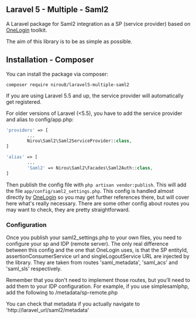 ## Laravel 5 - Multiple - Saml2

A Laravel package for Saml2 integration as a SP (service provider) based on  [OneLogin](https://github.com/onelogin/php-saml) toolkit.

The aim of this library is to be as simple as possible.


## Installation - Composer

You can install the package via composer:

```
composer require nirou8/laravel5-multiple-saml2
```

If you are using Laravel 5.5 and up, the service provider will automatically get registered.

For older versions of Laravel (<5.5), you have to add the service provider and alias to config/app.php:

```php
'providers' => [
        ...
    	Nirou\Saml2\Saml2ServiceProvider::class,
]

'alias' => [
        ...
        'Saml2' => Nirou\Saml2\Facades\Saml2Auth::class,
]
```

Then publish the config file with `php artisan vendor:publish`. This will add the file `app/config/saml2_settings.php`. This config is handled almost directly by  [OneLogin](https://github.com/onelogin/php-saml) so you may get further references there, but will cover here what's really necessary. There are some other config about routes you may want to check, they are pretty straightforward.

### Configuration

Once you publish your saml2_settings.php to your own files, you need to configure your sp and IDP (remote server). The only real difference between this config and the one that OneLogin uses, is that the SP entityId, assertionConsumerService url and singleLogoutService URL are injected by the library. They are taken from routes 'saml_metadata', 'saml_acs' and 'saml_sls' respectively.

Remember that you don't need to implement those routes, but you'll need to add them to your IDP configuration. For example, if you use simplesamlphp, add the following to /metadata/sp-remote.php


You can check that metadata if you actually navigate to 'http://laravel_url/saml2/metadata'